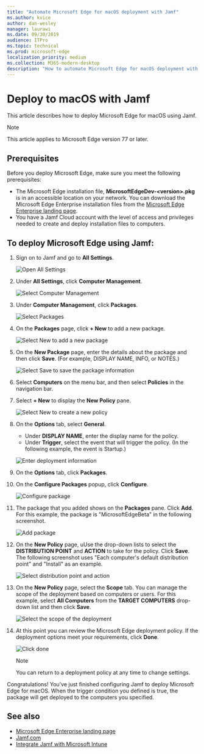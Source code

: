 ```yaml
---
title: "Automate Microsoft Edge for macOS deployment with Jamf"
ms.author: kvice
author: dan-wesley
manager: laurawi
ms.date: 09/30/2019
audience: ITPro
ms.topic: technical
ms.prod: microsoft-edge
localization_priority: medium
ms.collection: M365-modern-desktop
description: "How to automate Microsoft Edge for macOS deployment with Jamf."
---
```


# Deploy to macOS with Jamf

This article describes how to deploy Microsoft Edge for macOS using Jamf.

> [!NOTE]
> This article applies to Microsoft Edge version 77 or later.

## Prerequisites

Before you deploy Microsoft Edge, make sure you meet the following prerequisites:

- The Microsoft Edge installation file,  **MicrosoftEdgeDev-\<version\>.pkg** is in an accessible location on your network. You can download the Microsoft Edge Enterprise installation files from the [Microsoft Edge Enterprise landing page](https://aka.ms/EdgeEnterprise).
- You have a Jamf Cloud account with the level of access and privileges needed to create and deploy installation files to computers.

## To deploy Microsoft Edge using Jamf:

1. Sign on to Jamf and go to **All Settings**.

    ![Open All Settings](./media/mac-deploy/jamf-dash-main-open-settings.png)

2. Under **All Settings**, click **Computer Management**.

    ![Select Computer Management](./media/mac-deploy/jamf-all-settings-computer-mgmt.png)

3. Under **Computer Management**, click **Packages**.

    ![Select Packages](./media/mac-deploy/jamf-all-settings-computer-mgmt-pkgs.png)

4. On the **Packages** page, click **+ New** to add a new package.

    ![Select New to add a new package](./media/mac-deploy/jamf-all-settings-computer-mgmt-new-pkg.png)

5. On the **New Package** page, enter the details about the package and then click **Save**. (For example, DISPLAY NAME, INFO, or NOTES.)

    ![Select Save to save the package information](./media/mac-deploy/jamf-all-settings-computer-mgmt-save-pkg-info.png)

6. Select **Computers** on the menu bar, and then select **Policies** in the navigation bar.

7. Select **+ New** to display the **New Policy** pane.

    ![Select New to create a new policy](./media/mac-deploy/jamf-all-settings-computer-new-policy.png)

8. On the **Options** tab, select **General**.

    - Under **DISPLAY NAME**, enter the display name for the policy.
    - Under **Trigger**, select the event that will trigger the policy. (In the following example, the event is Startup.)

    ![Enter deployment information](./media/mac-deploy/jamf-all-settings-computer-cfg-policy.png)

9. On the **Options** tab, click **Packages**.

10. On the **Configure Packages** popup, click **Configure**.

    ![Configure package](./media/mac-deploy/jamf-all-settings-computer-policy-pkg-configure.png)

11. The package that you added shows on the **Packages** pane. Click **Add**. For this example, the package is "MicrosoftEdgeBeta" in the following screenshot.

    ![Add package](./media/mac-deploy/jamf-all-settings-computer-policy-pkg-add-beta.png)

12. On the **New Policy** page, uUse the drop-down lists to select the **DISTRIBUTION POINT** and **ACTION** to take for the policy. Click **Save**. The following screenshot uses "Each computer's default distribution point" and "Install" as an example.

    ![Select distribution point and action](./media/mac-deploy/jamf-all-settings-computer-mgmt-pkg-cfg-distro.png)

13. On the **New Policy** page, select the **Scope** tab. You can manage the scope of the deployment based on computers or users. For this example, select **All Computers** from the **TARGET COMPUTERS** drop-down list and then click **Save**.

    ![Select the scope of the deployment](./media/mac-deploy/jamf-all-settings-computer-mgmt-add-target.png)

14. At this point you can review the Microsoft Edge deployment policy. If the deployment options meet your requirements, click **Done**.

    ![Click done](./media/mac-deploy/jamf-all-settings-computer-mgmt-finish-add-deployment.png)

    > [!NOTE]
    > You can return to a deployment policy at any time to change settings.

Congratulations! You’ve just finished configuring Jamf to deploy Microsoft Edge for macOS. When the trigger condition you defined is true, the package will get deployed to the computers you specified.

## See also

- [Microsoft Edge Enterprise landing page](https://aka.ms/EdgeEnterprise)
- [Jamf.com](https://www.jamf.com/)
- [Integrate Jamf with Microsoft Intune](https://docs.microsoft.com/intune/conditional-access-integrate-jamf)
